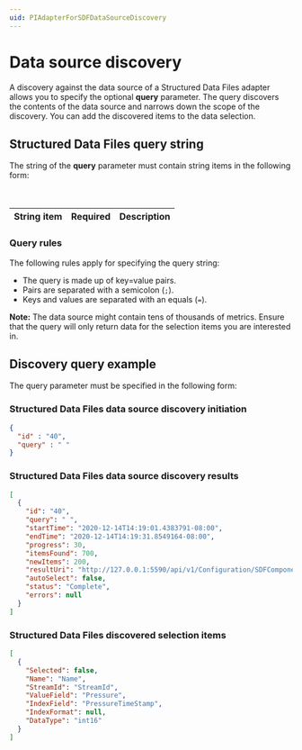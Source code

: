 ```yaml
---
uid: PIAdapterForSDFDataSourceDiscovery
---
```


# Data source discovery

A discovery against the data source of a Structured Data Files adapter allows you to specify the optional **query** parameter. The query discovers the contents of the data source and narrows down the scope of the discovery. You can add the discovered items to the data selection.

## Structured Data Files query string

The string of the **query** parameter must contain string items in the following form: <br><!-- Query string --><br><br>

| String item      | Required | Description |
|------------------|----------|-------------|
<!-- Insert string items here -->

### Query rules

The following rules apply for specifying the query string:

- The query is made up of key=value pairs.
- Pairs are separated with a semicolon (`;`).
- Keys and values are separated with an equals (`=`).
<!-- Add more query rules here if necessary -->

**Note:** The data source might contain tens of thousands of metrics. Ensure that the query will only return data for the selection items you are interested in.

## Discovery query example

The query parameter must be specified in the following form:
<!-- Query string -->

### Structured Data Files data source discovery initiation

```json
{
  "id" : "40",
  "query" : " "
}
```

### Structured Data Files data source discovery results

```json
[
  {
    "id": "40",
    "query": " ",
    "startTime": "2020-12-14T14:19:01.4383791-08:00",
    "endTime": "2020-12-14T14:19:31.8549164-08:00",
    "progress": 30,
    "itemsFound": 700,
    "newItems": 200,
    "resultUri": "http://127.0.0.1:5590/api/v1/Configuration/SDFComponentId/Discoveries/40/result",
    "autoSelect": false,
    "status": "Complete",
    "errors": null
  }
]
```

### Structured Data Files discovered selection items

```json
[
  {
    "Selected": false,
    "Name": "Name",
    "StreamId": "StreamId",
    "ValueField": "Pressure",
    "IndexField": "PressureTimeStamp",
    "IndexFormat": null,
    "DataType": "int16"
  }
]
```
